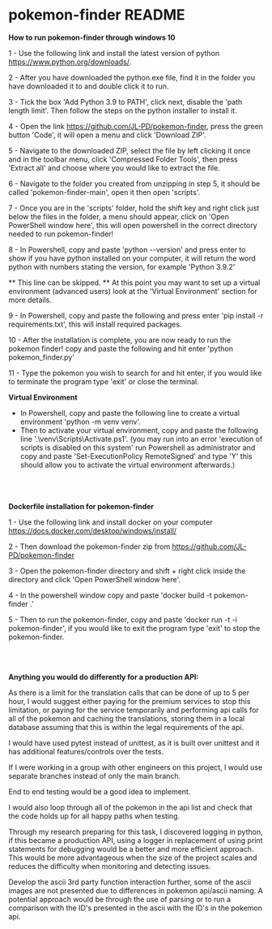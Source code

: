 # pokemon-finder README

**How to run pokemon-finder through windows 10**

1 - Use the following link and install the latest version of python https://www.python.org/downloads/.

2 - After you have downloaded the python.exe file, find it in the folder you have downloaded it to and double click it to run.

3 - Tick the box 'Add Python 3.9 to PATH', click next, disable the 'path length limit'. Then follow the steps on the python installer to install it.

4 - Open the link https://github.com/JL-PD/pokemon-finder, press the green button 'Code', it will open a menu and click 'Download ZIP'.

5 - Navigate to the downloaded ZIP, select the file by left clicking it once and in the toolbar menu, click 'Compressed Folder Tools', then press 'Extract all' and choose where you would like to extract the file. 

6 - Navigate to the folder you created from unzipping in step 5, it should be called 'pokemon-finder-main', open it then open 'scripts'.

7 - Once you are in the 'scripts' folder, hold the shift key and right click just below the files in the folder, a menu should appear, click on 'Open PowerShell window here', this will open powershell in the correct directory needed to run pokemon-finder!

8 - In Powershell, copy and paste 'python --version' and press enter to show if you have python installed on your computer, it will return the word python with numbers stating the version, for example 'Python 3.9.2' 

** This line can be skipped. ** At this point you may want to set up a virtual environment (advanced users) look at the 'Virtual Environment' section for more details. 

9 - In Powershell, copy and paste the following and press enter 'pip install -r requirements.txt', this will install required packages. 

10 - After the installation is complete, you are now ready to run the pokemon finder! copy and paste the following and hit enter 'python pokemon_finder.py'

11 - Type the pokemon you wish to search for and hit enter, if you would like to terminate the program type 'exit' or close the terminal.


**Virtual Environment**
- In Powershell, copy and paste the following line to create a virtual environment 'python -m venv venv'.
- Then to activate your virtual environment, copy and paste the following line '.\venv\Scripts\Activate.ps1'. (you may run into an error 'execution of scripts is disabled on this system' run Powershell as administrator and copy and paste 'Set-ExecutionPolicy RemoteSigned' and type 'Y' this should allow you to activate the virtual environment afterwards.)
<br></br>
<br></br>


**Dockerfile installation for pokemon-finder**

1 - Use the following link and install docker on your computer https://docs.docker.com/desktop/windows/install/

2 - Then download the pokemon-finder zip from https://github.com/JL-PD/pokemon-finder

3 - Open the pokemon-finder directory and shift + right click inside the directory and click 'Open PowerShell window here'.

4 - In the powershell window copy and paste 'docker build -t pokemon-finder .'

5 - Then to run the pokemon-finder, copy and paste 'docker run -t -i pokemon-finder', if you would like to exit the program type 'exit' to stop the pokemon-finder.

<br></br>

**Anything you would do differently for a production API:**

As there is a limit for the translation calls that can be done of up to 5 per hour, I would suggest either paying for the premium services to stop this limitation, or paying for the service temporarily and performing api calls for all of the pokemon and caching the translations, storing them in a local database assuming that this is within the legal requirements of the api.

I would have used pytest instead of unittest, as it is built over unittest and it has additional features/controls over the tests.

If I were working in a group with other engineers on this project, I would use separate branches instead of only the main branch.

End to end testing would be a good idea to implement.

I would also loop through all of the pokemon in the api list and check that the code holds up for all happy paths when testing.

Through my research preparing for this task, I discovered logging in python, if this became a production API, using a logger in replacement of using print statements for debugging would be a better and more efficient approach. This would be more advantageous when the size of the project scales and reduces the difficulty when monitoring and detecting issues.

Develop the ascii 3rd party function interaction further, some of the ascii images are not presented due to differences in pokemon api/ascii naming. A potential approach would be through the use of parsing or to run a comparison with the ID's presented in the ascii with the ID's in the pokemon api.
